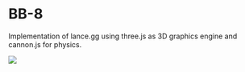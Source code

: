 # BB-8

Implementation of lance.gg using three.js as 3D graphics engine and cannon.js for physics.

![](57483827-4e00da00-72b0-11e9-8969-2a30923b085f.gif)
